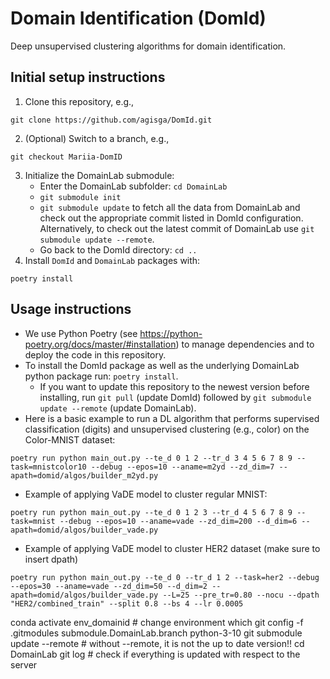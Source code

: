 # Domain Identification (DomId)

Deep unsupervised clustering algorithms for domain identification.

## Initial setup instructions
1. Clone this repository, e.g.,
```
git clone https://github.com/agisga/DomId.git
```
2. (Optional) Switch to a branch, e.g.,
```
git checkout Mariia-DomID
```
3. Initialize the DomainLab submodule:
    - Enter the DomainLab subfolder: `cd DomainLab`
    - `git submodule init`
    - `git submodule update` to fetch all the data from DomainLab and check out the appropriate commit listed in DomId configuration. Alternatively, to check out the latest commit of DomainLab use `git submodule update --remote`.
    - Go back to the DomId directory: `cd ..`
4. Install `DomId` and `DomainLab` packages with:
```
poetry install
```

## Usage instructions

- We use Python Poetry (see <https://python-poetry.org/docs/master/#installation>) to manage dependencies and to deploy the code in this repository.
- To install the DomId package as well as the underlying DomainLab python package run: `poetry install`.
    - If you want to update this repository to the newest version before installing, run `git pull` (update DomId) followed by `git submodule update --remote` (update DomainLab). 
- Here is a basic example to run a DL algorithm that performs supervised classification (digits) and unsupervised clustering (e.g., color) on the Color-MNIST dataset:
```
poetry run python main_out.py --te_d 0 1 2 --tr_d 3 4 5 6 7 8 9 --task=mnistcolor10 --debug --epos=10 --aname=m2yd --zd_dim=7 --apath=domid/algos/builder_m2yd.py
```
- Example of applying VaDE model to cluster regular MNIST:
```
poetry run python main_out.py --te_d 0 1 2 3 --tr_d 4 5 6 7 8 9 --task=mnist --debug --epos=10 --aname=vade --zd_dim=200 --d_dim=6 --apath=domid/algos/builder_vade.py
```

- Example of applying VaDE model to cluster HER2 dataset (make sure to insert dpath)
```
poetry run python main_out.py --te_d 0 --tr_d 1 2 --task=her2 --debug --epos=30 --aname=vade --zd_dim=50 --d_dim=2 --apath=domid/algos/builder_vade.py --L=25 --pre_tr=0.80 --nocu --dpath "HER2/combined_train" --split 0.8 --bs 4 --lr 0.0005
```
conda activate env_domainid   # change environment which
git config -f .gitmodules submodule.DomainLab.branch python-3-10
git submodule update --remote   # without --remote, it is not the up to date version!!
cd DomainLab
git log   # check if everything is updated with respect to the server
```
